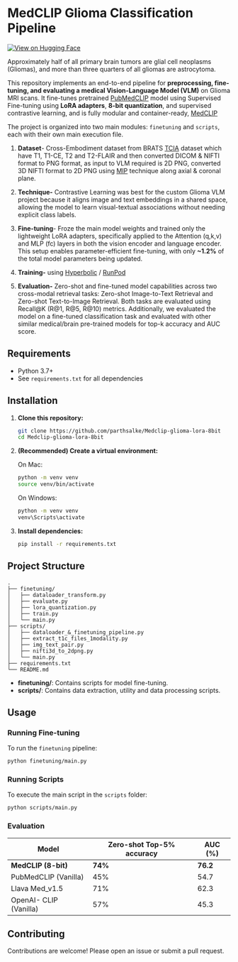 # MedCLIP Glioma Classification Pipeline

[![View on Hugging Face](https://img.shields.io/badge/HuggingFace-Model-yellow?logo=huggingface&style=for-the-badge)](https://huggingface.co/parthsalke/medclip-glioma-lora-8bit)

Approximately half of all primary brain tumors are glial cell neoplasms (Gliomas), and more than three quarters of all gliomas are astrocytoma.

This repository implements an end-to-end pipeline for **preprocessing, fine-tuning, and evaluating a medical Vision-Language Model (VLM)** on Glioma MRI scans. It fine-tunes pretrained [PubMedCLIP](https://huggingface.co/flaviagiammarino/pubmed-clip-vit-base-patch32) model using Supervised Fine-tuning using **LoRA adapters**, **8-bit quantization**, and supervised contrastive learning, and is fully modular and container-ready, [MedCLIP](https://huggingface.co/parthsalke/medclip-glioma-lora-8bit)

The project is organized into two main modules: `finetuning` and `scripts`, each with their own main execution file.

1.	**Dataset**- Cross-Embodiment dataset from BRATS [TCIA](https://www.cancerimagingarchive.net/) dataset which have T1, T1-CE, T2 and T2-FLAIR and then converted DICOM & NIFTI format to PNG format, as input to VLM required is 2D PNG, converted 3D NIFTI format to 2D PNG using [MIP](https://en.wikipedia.org/wiki/Maximum_intensity_projection#:~:text=In%20scientific%20visualization%2C%20a%20maximum,to%20the%20plane%20of%20projection.) technique along axial & coronal plane.

2.	**Technique-** Contrastive Learning was best for the custom Glioma VLM project because it aligns image and text embeddings in a shared space, allowing the model to learn visual-textual associations without needing explicit class labels.
3.	**Fine-tuning**- Froze the main model weights and trained only the lightweight LoRA adapters, specifically applied to the Attention (q,k,v) and MLP (fc) layers in both the vision encoder and language encoder. This setup enables parameter-efficient fine-tuning, with only **~1.2%** of the total model parameters being updated.
4.	**Training-** using [Hyperbolic](https://app.hyperbolic.xyz/) / [RunPod](https://www.runpod.io/)
5.	**Evaluation-** Zero-shot and fine-tuned model capabilities across two cross-modal retrieval tasks: Zero-shot Image-to-Text Retrieval and Zero-shot Text-to-Image Retrieval.
   Both tasks are evaluated using Recall@K (R@1, R@5, R@10) metrics. Additionally, we evaluated the model on a fine-tuned classification task and evaluated with other similar medical/brain pre-trained models for top-k accuracy and AUC score.


## Requirements

- Python 3.7+
- See `requirements.txt` for all dependencies

## Installation

1. **Clone this repository:**
   ```bash
   git clone https://github.com/parthsalke/Medclip-glioma-lora-8bit
   cd Medclip-glioma-lora-8bit
   ```

2. **(Recommended) Create a virtual environment:**
   
   On Mac:
   ```bash
   python -m venv venv
   source venv/bin/activate 
   ```
   On Windows: 
   ```bash
   python -m venv venv
   venv\Scripts\activate
   ```

4. **Install dependencies:**
   ```bash
   pip install -r requirements.txt
   ```

## Project Structure

```
.
├── finetuning/
│   ├── dataloader_transform.py
│   ├── evaluate.py
│   ├── lora_quantization.py
│   ├── train.py
│   └── main.py
├── scripts/
│   ├── dataloader_&_finetuning_pipeline.py
│   ├── extract_t1c_files_1modality.py
│   ├── img_text_pair.py
│   ├── nifti3d_to_2dpng.py
│   └── main.py
├── requirements.txt
└── README.md
```

- **finetuning/**: Contains scripts for model fine-tuning.
- **scripts/**: Contains data extraction, utility and data processing scripts.

## Usage

### Running Fine-tuning

To run the `finetuning` pipeline:
```bash
python finetuning/main.py
```

### Running Scripts

To execute the main script in the `scripts` folder:
```bash
python scripts/main.py
```

### Evaluation
| Model                           | Zero-shot Top-5% accuracy           | AUC (%) |
|--------------------------------|--------------------------------------|---------|
| **MedCLIP (8-bit)**            | **74%**                              |**76.2** |
| PubMedCLIP (Vanilla)           | 45%                                  | 54.7    |
| Llava Med_v1.5                 | 71%                                  | 62.3    |
| OpenAI- CLIP (Vanilla)         | 57%                                  | 45.3    |


## Contributing

Contributions are welcome! Please open an issue or submit a pull request.
